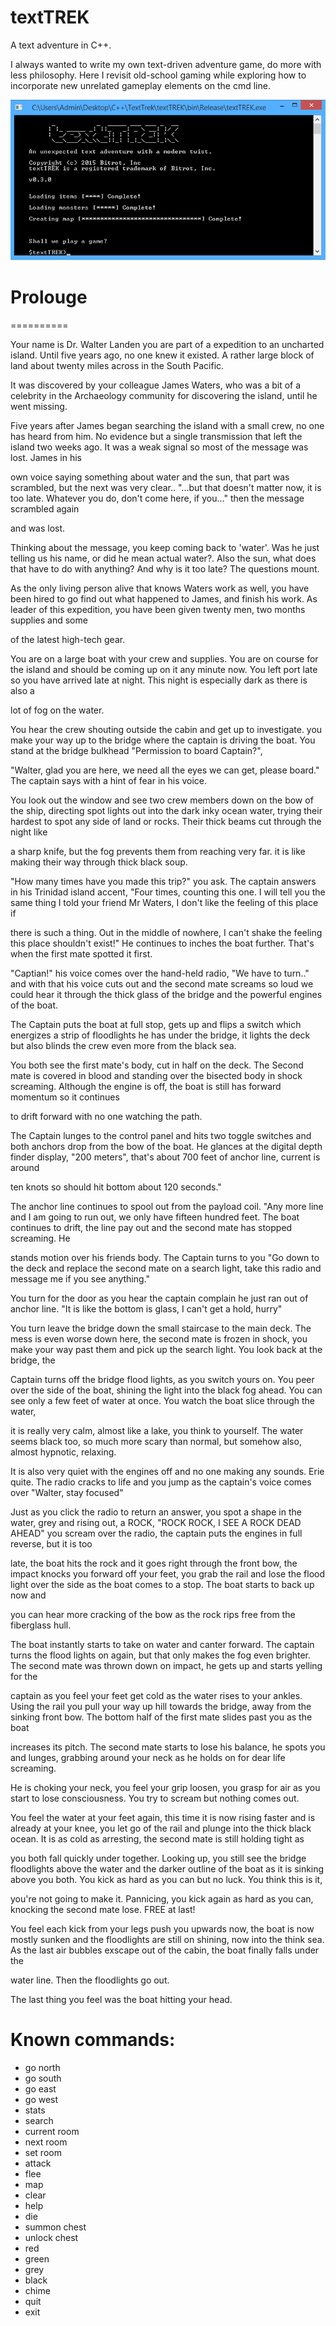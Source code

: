 # textTREK
A text adventure in C++.

I always wanted to write my own text-driven adventure game, do more with less philosophy.  Here I revisit old-school gaming while exploring how to incorporate new unrelated gameplay elements on the cmd line.


![alt tag](https://github.com/adestefa/textTREK/blob/master/textTREK.png)


# Prolouge
==========

Your name is Dr. Walter Landen you are part of a expedition to an uncharted island. Until five years ago, no one knew it existed. A rather large block of land about twenty miles across in the South Pacific.

It was discovered by your colleague James Waters, who was a bit of a celebrity in the Archaeology community for discovering the island, until he went missing.

Five years after James began searching the island with a small crew, no one has heard from him. No evidence but a single transmission that left the island two weeks ago. It was a weak signal so most of the message was lost. James in his

own voice saying something about water and the sun, that part was scrambled, but the next was very clear.. "...but that doesn't matter now, it is too late. Whatever you do, don't come here, if you..." then the message scrambled again

and was lost.

Thinking about the message, you keep coming back to 'water'. Was he just telling us his name, or did he mean actual water?. Also the sun, what does that have to do with anything? And why is it too late? The questions mount.

As the only living person alive that knows Waters work as well, you have been hired to go find out what happened to James, and finish his work. As leader of this expedition, you have been given twenty men, two months supplies and some

of the latest high-tech gear.

You are on a large boat with your crew and supplies. You are on course for the island and should be coming up on it any minute now. You left port late so you have arrived late at night. This night is especially dark as there is also a

lot of fog on the water.

You hear the crew shouting outside the cabin and get up to investigate. you make your way up to the bridge where the captain is driving the boat. You stand at the bridge bulkhead "Permission to board Captain?",

"Walter, glad you are here, we need all the eyes we can get, please board." The captain says with a hint of fear in his voice.

You look out the window and see two crew members down on the bow of the ship, directing spot lights out into the dark inky ocean water, trying their hardest to spot any side of land or rocks. Their thick beams cut through the night like

a sharp knife, but the fog prevents them from reaching very far. it is like making their way through thick black soup.

"How many times have you made this trip?" you ask. The captain answers in his Trinidad island accent, "Four times, counting this one. I will tell you the same thing I told your friend Mr Waters, I don't like the feeling of this place if

there is such a thing. Out in the middle of nowhere, I can't shake the feeling this place shouldn't exist!" He continues to inches the boat further. That's when the first mate spotted it first.

"Captian!" his voice comes over the hand-held radio, "We have to turn.." and with that his voice cuts out and the second mate screams so loud we could hear it through the thick glass of the bridge and the powerful engines of the boat.

The Captain puts the boat at full stop, gets up and flips a switch which energizes a strip of floodlights he has under the bridge, it lights the deck but also blinds the crew even more from the black sea.

You both see the first mate's body, cut in half on the deck. The Second mate is covered in blood and standing over the bisected body in shock screaming. Although the engine is off, the boat is still has forward momentum so it continues

to drift forward with no one watching the path.

The Captain lunges to the control panel and hits two toggle switches and both anchors drop from the bow of the boat. He glances at the digital depth finder display, "200 meters", that's about 700 feet of anchor line, current is around

ten knots so should hit bottom about 120 seconds."

The anchor line continues to spool out from the payload coil. "Any more line and I am going to run out, we only have fifteen hundred feet. The boat continues to drift, the line pay out and the second mate has stopped screaming. He

stands motion over his friends body. The Captain turns to you "Go down to the deck and replace the second mate on a search light, take this radio and message me if you see anything."

You turn for the door as you hear the captain complain he just ran out of anchor line. "It is like the bottom is glass, I can't get a hold, hurry"

You turn leave the bridge down the small staircase to the main deck. The mess is even worse down here, the second mate is frozen in shock, you make your way past them and pick up the search light. You look back at the bridge, the

Captain turns off the bridge flood lights, as you switch yours on. You peer over the side of the boat, shining the light into the black fog ahead. You can see only a few feet of water at once. You watch the boat slice through the water,

it is really very calm, almost like a lake, you think to yourself. The water seems black too, so much more scary than normal, but somehow also, almost hypnotic, relaxing.

It is also very quiet with the engines off and no one making any sounds. Erie quite. The radio cracks to life and you jump as the captain's voice comes over "Walter, stay focused"

Just as you click the radio to return an answer, you spot a shape in the water, grey and rising out, a ROCK, "ROCK ROCK, I SEE A ROCK DEAD AHEAD" you scream over the radio, the captain puts the engines in full reverse, but it is too

late, the boat hits the rock and it goes right through the front bow, the impact knocks you forward off your feet, you grab the rail and lose the flood light over the side as the boat comes to a stop. The boat starts to back up now and

you can hear more cracking of the bow as the rock rips free from the fiberglass hull.

The boat instantly starts to take on water and canter forward. The captain turns the flood lights on again, but that only makes the fog even brighter. The second mate was thrown down on impact, he gets up and starts yelling for the

captain as you feel your feet get cold as the water rises to your ankles. Using the rail you pull your way up hill towards the bridge, away from the sinking front bow. The bottom half of the first mate slides past you as the boat

increases its pitch. The second mate starts to lose his balance, he spots you and lunges, grabbing around your neck as he holds on for dear life screaming.

He is choking your neck, you feel your grip loosen, you grasp for air as you start to lose consciousness. You try to scream but nothing comes out.

You feel the water at your feet again, this time it is now rising faster and is already at your knee, you let go of the rail and plunge into the thick black ocean. It is as cold as arresting, the second mate is still holding tight as

you both fall quickly under together. Looking up, you still see the bridge floodlights above the water and the darker outline of the boat as it is sinking above you both. You kick as hard as you can but no luck. You think this is it,

you're not going to make it. Pannicing, you kick again as hard as you can, knocking the second mate lose.  FREE at last!

You feel each kick from your legs push you upwards now, the boat is now mostly sunken and the floodlights are still on shining, now into the think sea. As the last air bubbles exscape out of the cabin, the boat finally falls under the

water line. Then the floodlights go out.

The last thing you feel was the boat hitting your head.



















Known commands:
=============
 - go north
 - go south
 - go east
 - go west
 - stats
 - search
 - current room
 - next room
 - set room
 - attack
 - flee
 - map
 - clear
 - help
 - die
 - summon chest
 - unlock chest
 - red
 - green
 - grey
 - black
 - chime
 - quit
 - exit

